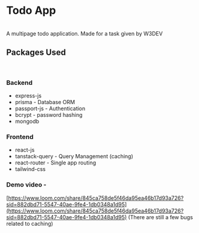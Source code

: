 # Todo App
<br>
A multipage todo application. Made for a task given by W3DEV

## Packages Used
<br>

### Backend
- express-js
- prisma - Database ORM
- passport-js - Authentication
- bcrypt - password hashing
- mongodb

### Frontend
- react-js
- tanstack-query - Query Management (caching)
- react-router - Single app routing
- tailwind-css

### Demo video - 
[https://www.loom.com/share/845ca758de5f46da95ea46b17d93a726?sid=882dbd71-5547-40ae-9fe4-1db0348a1d95](https://www.loom.com/share/845ca758de5f46da95ea46b17d93a726?sid=882dbd71-5547-40ae-9fe4-1db0348a1d95)
(There are still a few bugs related to caching)